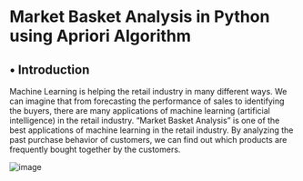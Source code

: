 # Market Basket Analysis in Python using Apriori Algorithm

## • Introduction
Machine Learning is helping the retail industry in many different ways. We can imagine that from forecasting the performance of sales to identifying the buyers, there are many applications of machine learning (artificial intelligence) in the retail industry. “Market Basket Analysis” is one of the best applications of machine learning in the retail industry. By analyzing the past purchase behavior of customers, we can find out which products are frequently bought together by the customers.


![image](https://user-images.githubusercontent.com/91790864/233827881-8daa75c5-c756-4a2d-8c21-0c90b19eae6a.png)
